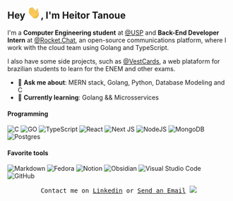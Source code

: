 ## Hey <img src="https://raw.githubusercontent.com/ABSphreak/ABSphreak/master/gifs/Hi.gif" width="30px">, I'm Heitor Tanoue

I'm a **Computer Engineering student** at [@USP](https://www5.usp.br/) and **Back-End Developer Intern** at [@Rocket.Chat](https://www.rocket.chat/), an open-source communications platform, where I work with the cloud team using Golang and TypeScript.

I also have some side projects, such as [@VestCards](https://vestcards.com.br), a web plataform for brazilian students to learn for the ENEM and other exams.

- 🐝 **Ask me about**: MERN stack, Golang, Python, Database Modeling and C
- 🌱 **Currently learning**: Golang && Microsservices

<!--<div align="center">
    <img height="180em" src="https://github-readme-stats.vercel.app/api?username=heitortanoue&show_icons=true&theme=dracula&count_private=true&hide_border=true" align="center" />
  <img height="180em" src="https://github-readme-stats.vercel.app/api/top-langs/?username=heitortanoue&show_icons=true&theme=dracula&hide_border=true&layout=compact" align="center" />
</div>-->


#### Programming
![C](https://img.shields.io/badge/c-%2300599C.svg?style=for-the-badge&logo=c&logoColor=white)
![GO](https://img.shields.io/badge/Go-00ADD8?style=for-the-badge&logo=go&logoColor=white)
![TypeScript](https://img.shields.io/badge/typescript-%23007ACC.svg?style=for-the-badge&logo=typescript&logoColor=white) 
![React](https://img.shields.io/badge/react-%2320232a.svg?style=for-the-badge&logo=react&logoColor=%2361DAFB)
![Next JS](https://img.shields.io/badge/Next-black?style=for-the-badge&logo=next.js&logoColor=white)
![NodeJS](https://img.shields.io/badge/node.js-6DA55F?style=for-the-badge&logo=node.js&logoColor=white)
![MongoDB](https://img.shields.io/badge/MongoDB-%234ea94b.svg?style=for-the-badge&logo=mongodb&logoColor=white)
![Postgres](https://img.shields.io/badge/postgres-%23316192.svg?style=for-the-badge&logo=postgresql&logoColor=white)

#### Favorite tools
![Markdown](https://img.shields.io/badge/markdown-%23000000.svg?style=for-the-badge&logo=markdown&logoColor=white) 
![Fedora](https://img.shields.io/badge/Fedora-294172?style=for-the-badge&logo=fedora&logoColor=white)
![Notion](https://img.shields.io/badge/Notion-%23000000.svg?style=for-the-badge&logo=notion&logoColor=white)
![Obsidian](https://img.shields.io/badge/Obsidian-%23483699.svg?style=for-the-badge&logo=obsidian&logoColor=white)
![Visual Studio Code](https://img.shields.io/badge/Visual_Studio_Code-0078D4?style=for-the-badge&logo=visual%20studio%20code&logoColor=white)
![GitHub](https://img.shields.io/badge/GitHub-100000?style=for-the-badge&logo=github&logoColor=white)

<p align="center">
  <samp>
     Contact me on <a href="https://www.linkedin.com/in/heitortanoue/">Linkedin</a> or <a href="mailto:heitortanoue@gmail.com">Send an Email</a>
  </samp>
<img src="https://user-images.githubusercontent.com/5679180/79618120-0daffb80-80be-11ea-819e-d2b0fa904d07.gif" width="27px">
</p>
